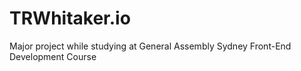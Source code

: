 # TRWhitaker.io
Major project while studying at General Assembly Sydney Front-End Development Course

